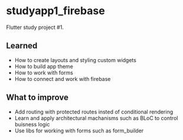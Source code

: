 # studyapp1_firebase

Flutter study project #1.

## Learned

- How to create layouts and styling custom widgets
- How to build app theme
- How to work with forms
- How to connect and work with firebase


## What to improve

- Add routing with protected routes insted of conditional rendering
- Learn and apply architectural machanisms such as BLoC to control buisness logic
- Use libs for working with forms such as form_builder